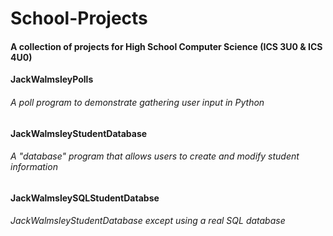 # School-Projects
#### A collection of projects for High School Computer Science (ICS 3U0 & ICS 4U0)

**JackWalmsleyPolls**

###### A poll program to demonstrate gathering user input in Python

**JackWalmsleyStudentDatabase**
###### A "database" program that allows users to create and modify student information

**JackWalmsleySQLStudentDatabse**
 ###### _JackWalmsleyStudentDatabase_ except using a real SQL database
